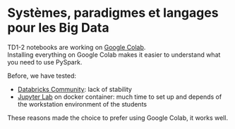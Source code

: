 # Systèmes, paradigmes et langages pour les Big Data

TD1-2 notebooks are working on [Google Colab](https://colab.research.google.com/).  
Installing everything on Google Colab makes it easier to understand what you need to use PySpark.  
  
Before, we have tested:
- [Databricks Community](https://community.databricks.com/): lack of stability 
- [Jupyter Lab](https://jupyter.org/) on docker container: much time to set up and depends of the workstation environment of the students  

These reasons made the choice to prefer using Google Colab, it works well.
